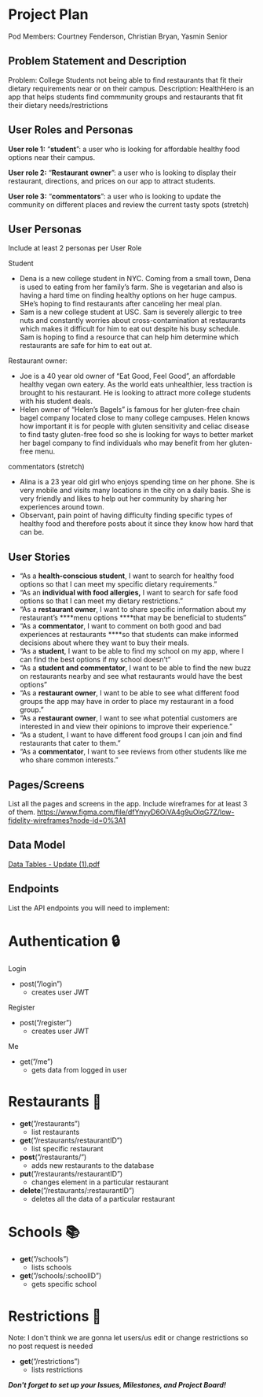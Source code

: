 # Project Plan

Pod Members: Courtney Fenderson, Christian Bryan, Yasmin Senior

## Problem Statement and Description

Problem: College Students not being able to find restaurants that fit their dietary requirements near or on their campus.
Description: HealthHero is an app that helps students find commmunity groups and restaurants that fit their dietary needs/restrictions 

## User Roles and Personas
**User role 1:**  “**student**”: a user who is looking for affordable healthy food options near their campus.

**User role 2:**  “**Restaurant** **owner**”: a user who is looking to display their restaurant, directions, and prices on our app to attract students.

**User role 3:**  “**commentators**”: a user who is looking to update the community on different places and review the current tasty spots (stretch)

## **User Personas**

Include at least 2 personas per User Role

Student

- Dena is a new college student in NYC. Coming from a small town, Dena is used to eating from her family’s farm. She is vegetarian and also is having a hard time on finding healthy options on her huge campus. SHe’s hoping to find restaurants after canceling her meal plan.
- Sam is a new college student at USC. Sam is severely allergic to tree nuts and constantly worries about cross-contamination at restaurants which makes it difficult for him to eat out despite his busy schedule. Sam is hoping to find a resource that can help him determine which restaurants are safe for him to eat out at.

Restaurant owner:

- Joe is a 40 year old owner of “Eat Good, Feel Good”, an affordable healthy vegan own eatery. As the world eats unhealthier, less traction is brought to his restaurant. He is looking to attract more college students with his student deals.
- Helen owner of “Helen’s Bagels” is famous for her gluten-free chain bagel company located close to many college campuses. Helen knows how important it is for people with gluten sensitivity and celiac disease to find tasty gluten-free food so she is looking for ways to better market her bagel company to find individuals who may benefit from her gluten-free menu.

commentators (stretch)

- Alina is a 23 year old girl who enjoys spending time on her phone. She is very mobile and visits many locations in the city on a daily basis. She is very friendly and likes to help out her community by sharing her experiences around town.
- Observant, pain point of having difficulty finding specific types of healthy food and therefore posts about it since they know how hard that can be.

## User Stories

- “As a **health-conscious student**, I want to search for healthy food options so that I can meet my specific dietary requirements.”
- “As an **individual with food allergies,** I want to search for safe food options so that I can meet my dietary restrictions.”
- “As a **restaurant owner**, I want to share specific information about my restaurant’s ****menu options ****that may be beneficial to students”
- “As a **commentator**, I want to comment on both good and bad experiences at restaurants ****so that students can make informed decisions about where they want to buy their meals.
- “As a **student**, I want to be able to find my school on my app, where I can find the best options if my school doesn’t”
- “As a **student and commentator**, I want to be able to find the new buzz on restaurants nearby and see what restaurants would have the best options”
- “As a **restaurant owner**, I want to be able to see what different food groups the app may have in order to place my restaurant in a food group.”
- “As a **restaurant owner**, I want to see what potential customers are interested in and view their opinions to improve their experience.”
- “As a student,  I want to have different food groups I can join and find restaurants that cater to them.”
- “As a **commentator**, I want to see reviews from other students like me who share common interests.”


## Pages/Screens

List all the pages and screens in the app. Include wireframes for at least 3 of them.
https://www.figma.com/file/dfYnyyD6OiVA4g9uOlqG7Z/low-fidelity-wireframes?node-id=0%3A1

## Data Model
[Data Tables - Update (1).pdf](https://github.com/CYC-pod/site-capstone/files/9172194/Data.Tables.-.Update.1.pdf)


## Endpoints

List the API endpoints you will need to implement:
# Authentication 🔒

Login

- post(”/login”)
    - creates user JWT

Register 

- post(”/register”)
    - creates user JWT

Me

- get(”/me”)
    - gets data from logged in user

# Restaurants 🍱

- **get**(”/restaurants”)
    - list restaurants
- **get**(”/restaurants/restaurantID”)
    - list specific restaurant
- **post**(”/restaurants/”)
    - adds new restaurants to the database
- **put**(”/restaurants/restaurantID”)
    - changes element in a particular restaurant
- **delete**(”/restaurants/:restaurantID”)
    - deletes all the data of a particular restaurant
    

# Schools 📚

- **get**(”/schools”)
    - lists schools
- **get**(”/schools/:schoolID”)
    - gets specific school

# Restrictions 🚫

Note: I don't think we are gonna let users/us edit or change restrictions so no post request is needed 

- **get**(”/restrictions”)
    - lists restrictions

***Don't forget to set up your Issues, Milestones, and Project Board!***
